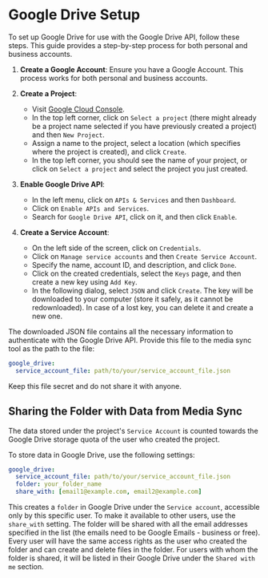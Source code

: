 # Google Drive Setup

To set up Google Drive for use with the Google Drive API, follow these steps. This guide provides a step-by-step process for both personal and business accounts.

1. **Create a Google Account**: Ensure you have a Google Account. This process works for both personal and business accounts.

2. **Create a Project**:
   - Visit [Google Cloud Console](https://console.cloud.google.com/).
   - In the top left corner, click on `Select a project` (there might already be a project name selected if you have previously created a project) and then `New Project`.
   - Assign a name to the project, select a location (which specifies where the project is created), and click `Create`.
   - In the top left corner, you should see the name of your project, or click on `Select a project` and select the project you just created.

3. **Enable Google Drive API**:
   - In the left menu, click on `APIs & Services` and then `Dashboard`.
   - Click on `Enable APIs and Services`.
   - Search for `Google Drive API`, click on it, and then click `Enable`.

4. **Create a Service Account**:
   - On the left side of the screen, click on `Credentials`.
   - Click on `Manage service accounts` and then `Create Service Account`.
   - Specify the name, account ID, and description, and click `Done`.
   - Click on the created credentials, select the `Keys` page, and then create a new key using `Add Key`.
   - In the following dialog, select `JSON` and click `Create`. The key will be downloaded to your computer (store it safely, as it cannot be redownloaded). In case of a lost key, you can delete it and create a new one.

The downloaded JSON file contains all the necessary information to authenticate with the Google Drive API. Provide this file to the media sync tool as the path to the file:

```yaml
google_drive:
  service_account_file: path/to/your/service_account_file.json
```

Keep this file secret and do not share it with anyone.

## Sharing the Folder with Data from Media Sync

The data stored under the project's `Service Account` is counted towards the Google Drive storage quota of the user who created the project.

To store data in Google Drive, use the following settings:

```yaml
google_drive:
  service_account_file: path/to/your/service_account_file.json
  folder: your_folder_name
  share_with: [email1@example.com, email2@example.com]
```

This creates a `folder` in Google Drive under the `Service account`, accessible only by this specific user. To make it available to other users, use the `share_with` setting. The folder will be shared with all the email addresses specified in the list (the emails need to be Google Emails - business or free). Every user will have the same access rights as the user who created the folder and can create and delete files in the folder. For users with whom the folder is shared, it will be listed in their Google Drive under the `Shared with me` section.
